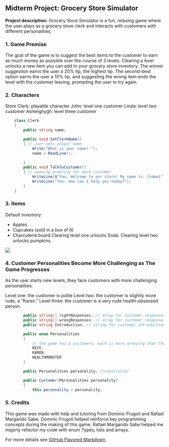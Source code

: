 ## Midterm Project: Grocery Store Simulator

**Project description:** Grocery Store Simulator is a fun, relaxing game where the user plays as a grocery store clerk and interacts with customers with different personalities.


### 1. Game Premise

The goal of the game is to suggest the best items to the customer to earn as much money as possible over the course of 3 levels. Clearing a level unlocks a new item you can add to your grocery store inventory. The winner suggestion earns the user a 20% tip, the highest tip. The second-best option earns the user a 10% tip, and suggesting the wrong item ends the level with the customer leaving, prompting the user to try again.



### 2. Characters

Store Clerk: playable character
John: level one customer
Linda: level two customer
Ashleighygh: level three customer


```C#
    class Clerk
    {
        public string name;

        public void SetClerkName()
        { // user sets player name
            Write("What is your name? ");
            name = ReadLine();
            
        }
        public void TalkToCustomer()
        { // opening greeting for each customer
            WriteLine($"You: Welcome to our store! My name is: {name}");
            WriteLine("You: How can I help you today?");
        }
    }
```

### 3. Items

Default inventory:
-	Apples
-	Cupcakes (sold in a box of 6)
-	Charcuterie board
Clearing level one unlocks Soda.
Clearing level two unlocks pumpkins.


<img src="images/dummy_thumbnail.jpg?raw=true"/>

### 4. Customer Personalities Become More Challenging as The Game Progresses

As the user starts new levels, they face customers with more challenging personalities. 

Level one: the customer is polite
Level two: the customer is slightly more rude, a “Karen.”
Level three: the customer is a very rude health-obsessed person.

```C#
        public string[] rightResponses; // array for customer responses when suggested the correct item
        public string[] wrongResponses; // array for customer responses when suggested the wrong item
        public string Introduction; // string for customer introductions

        public enum Personalities
        {
            // the game has 3 customers, each is more annoying than the last. instantiation of personality types
            NICE,
            KAREN,
            HEALTHMONSTER
        }

        public Personalities personality; //constructor

        public Customer(Personalities personality)
        {
            this.personality = personality;
```

 ### 5. Credits

 This game was made with help and tutoring from Dominic Frugoli and Rafael Margarido Sabe. Dominic Frugoli helped reinforce key programming concepts during the making of this game. Rafael Margarido Sabe helped me majorly refactor my code with enum Types, lists and arrays.


For more details see [GitHub Flavored Markdown](https://guides.github.com/features/mastering-markdown/).
